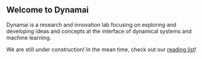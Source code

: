 ## Welcome to Dynamai

Dynamai is a research and innovation lab focusing on exploring and developing ideas and concepts at the interface of dynamical systems and machine learning. 

We are still under construction! In the mean time, check out our [reading list](https://shoelim.github.io/DSxML/)!
